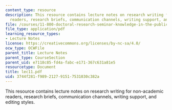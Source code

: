 ```yaml
---
content_type: resource
description: This resource contains lecture notes on research writing for non-academic
  readers, research briefs, communication channels, writing support, and editing styles.
file: /courses/11-800-doctoral-research-seminar-knowledge-in-the-public-arena-spring-2007/3744f281f989212791517531030c382a_lec11.pdf
file_type: application/pdf
learning_resource_types:
- Lecture Notes
license: https://creativecommons.org/licenses/by-nc-sa/4.0/
ocw_type: OCWFile
parent_title: Lecture Notes
parent_type: CourseSection
parent_uid: e7118c85-fd4a-fabc-e171-367c631a81e5
resourcetype: Document
title: lec11.pdf
uid: 3744f281-f989-2127-9151-7531030c382a
---
```

This resource contains lecture notes on research writing for non-academic readers, research briefs, communication channels, writing support, and editing styles.